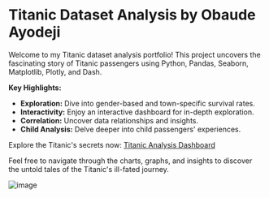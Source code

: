 # Titanic Dataset Analysis by Obaude Ayodeji

Welcome to my Titanic dataset analysis portfolio! This project uncovers the fascinating story of Titanic passengers using Python, Pandas, Seaborn, Matplotlib, Plotly, and Dash.

**Key Highlights:**
- **Exploration:** Dive into gender-based and town-specific survival rates.
- **Interactivity:** Enjoy an interactive dashboard for in-depth exploration.
- **Correlation:** Uncover data relationships and insights.
- **Child Analysis:** Delve deeper into child passengers' experiences.

Explore the Titanic's secrets now: [Titanic Analysis Dashboard](https://titanic-analysis-by-obaude-ayodeji.onrender.com/)

Feel free to navigate through the charts, graphs, and insights to discover the untold tales of the Titanic's ill-fated journey.

![image](https://github.com/OBAUDE95/Dashboards-for-Titanic-Dataset-Insights/assets/90180915/1a2ee602-6f87-4749-8204-d43d5bc8a341)
